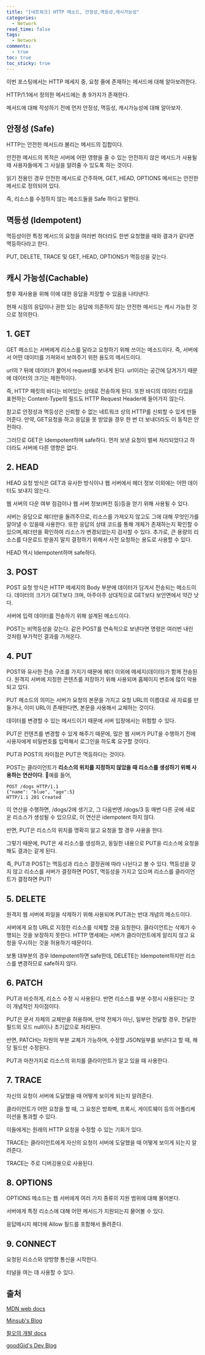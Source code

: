 ```yaml
---
title: "[네트워크] HTTP 메소드, 안정성,멱등성,캐시가능성"
categories:
  - Network
read_time: false
tags:
  - Network
comments:
  - true
toc: true
toc_sticky: true
---
```

이번 포스팅에서는 HTTP 메세지 중, 요청 줄에 존재하는 메서드에 대해 알아보려한다.

HTTP/1.1에서 정의한 메서드에는 총 9가지가 존재한다. 

메서드에 대해 작성하기 전에 먼저 안정성, 멱등성, 캐시가능성에 대해 알아보자.

## 안정성 (Safe)
HTTP는 안전한 메서드라 불리는 메서드의 집합이다. 

안전한 메서드의 목적은 서버에 어떤 영향을 줄 수 있는 안전하지 않은 메서드가 사용될 때 사용자들에게 그 사실을 알려줄 수 있도록 하는 것이다.

읽기 전용인 경우 안전한 메서드로 간주하며, GET, HEAD, OPTIONS 메서드는 안전한 메서드로 정의되어 있다.

즉, 리소스를 수정하지 않는 메소드들을 Safe 하다고 말한다.

## 멱등성 (Idempotent)
멱등성이란 특정 메서드의 요청을 여러번 하더라도 한번 요청했을 때와 결과가 같다면 멱등하다라고 한다.

PUT, DELETE, TRACE 및 GET, HEAD, OPTIONS가 멱등성을 갖는다.

## 캐시 가능성(Cachable)
향후 재사용을 위해 이에 대한 응답을 저장할 수 있음을 나타낸다.

현재 시점의 응답이나 권한 있는 응답에 의존하지 않는 안전한 메서드는 캐시 가능한 것으로 정의한다.

## 1. GET
GET 메소드는 서버에게 리소스를 달라고 요청하기 위해 쓰이는 메소드이다. 즉, 서버에서 어떤 데이터를 가져와서 보여주기 위한 용도의 메서드이다.

url의 ? 뒤에 데이터가 붙어서 request를 보내게 된다. url이라는 공간에 담겨가기 때문에 데이터의 크기는 제한적이다.

즉, HTTP 패킷의 바디는 비어있는 상태로 전송하게 된다. 또한 바디의 데이터 타입을 표현하는 Content-Type의 필드도 HTTP Request Header에 들어가지 않는다.

참고로 안정성과 멱등성은 신뢰할 수 없는 네트워크 상의 HTTP를 신뢰할 수 있게 만들어준다. 만약, GET요청을 하고 응답을 못 받았을 경우 한 번 더 보내더라도 이 동작은 안전하다. 

그러므로 GET은 Idempotent하며 safe하다. 먼저 보낸 요청이 벌써 처리되었다고 하더라도 서버에 다른 영향은 없다.

## 2. HEAD
HEAD 요청 방식은 GET과 유사한 방식이나 웹 서버에서 헤더 정보 이외에는 어떤 데이터도 보내지 않는다.

웹 서버의 다운 여부 점검이나 웹 서버 정보(버전 등)등을 얻기 위해 사용될 수 있다.

서버는 응답으로 헤더만을 돌려주므로, 리소스를 가져오지 않고도 그에 대해 무엇인가를 알아낼 수 있을때 사용한다. 또한 응답의 상태 코드를 통해 개체가 존재하는지 확인할 수 있으며,헤더만을 확인하여 리소스가 변경되었는지 검사할 수 있다. 추가로, 큰 용량의 리소스를 다운로드 받을지 말지 결정하기 위해서 사전 요청하는 용도로 사용할 수 있다.

HEAD 역시 Idempotent하며 safe하다.

## 3. POST
POST 요청 방식은 HTTP 메세지의 Body 부분에 데이터가 담겨서 전송되는 메소드이다. 데이터의 크기가 GET보다 크며, 아주아주 상대적으로 GET보다 보안면에서 약간 낫다.

서버에 입력 데이터를 전송하기 위해 설계된 메소드이다.

POST는 비멱등성을 갖는다. 같은 POST를 연속적으로 보낸다면 명령은 여러번 내린 것처럼 부가적인 결과를 가져온다.


## 4. PUT
POST와 유사한 전송 구조를 가지기 때문에 헤더 이외에 메세지(데이터)가 함께 전송된다. 원격지 서버에 지정한 콘텐츠를 저장하기 위해 사용되며 홈페이지 변조에 많이 악용되고 있다.

PUT 메소드의 의미는 서버가 요청의 본문을 가지고 요청 URL의 이름대로 새 자료를 만들거나, 이미 URL이 존재한다면, 본문을 사용해서 교체하는 것이다.

데이터를 변경할 수 있는 메서드이기 때문에 서버 입장에서는 위험할 수 있다.

PUT은 컨텐츠를 변경할 수 있게 해주기 때문에, 많은 웹 서버가 PUT을 수행하기 전에 사용자에게 비밀번호를 입력해서 로그인을 하도록 요구할 것이다.

PUT과 POST의 차이점은 PUT은 멱등하다는 것이다.

POST는 클라이언트가 __리소스의 위치를 지정하지 않았을 때 리소스를 생성하기 위해 사용하는 연산이다__. 예를 들어,

```
POST /dogs HTTP/1.1
{"name": "blue", "age":5}
HTTP/1.1 201 Created
```

이 연산을 수행하면, /dogs/2에 생기고, 그 다음번엔 /dogs/3 등 매번 다른 곳에 새로운 리소스가 생성될 수 있으므로, 이 연산은 idempotent 하지 않다.

반면, PUT은 리소스의 위치를 명확히 알고 요청을 할 경우 사용을 한다.

그렇기 때문에, PUT은 새 리소스를 생성하고, 동일한 내용으로 PUT을 리소스에 요청을 해도 결과는 같게 된다.

즉, PUT과 POST는 멱등성과 리소스 결정권에 따라 나뉜다고 볼 수 있다. 멱등성을 갖지 않고 리소스를 서버가 결정하면 POST, 멱등성을 가지고 있으며 리소스를 클라이언트가 결정하면 PUT!

## 5. DELETE
원격지 웹 서버에 파일을 삭제하기 위해 사용되며 PUT과는 반대 개념의 메소드이다.

서버에게 요청 URL로 지정한 리소스를 삭제할 것을 요청한다. 클라이언트는 삭제가 수행되는 것을 보장하지 못한다. HTTP 명세에는 서버가 클라이언트에게 알리지 않고 요청을 무시하는 것을 허용하기 때문이다.

보통 대부분의 경우 Idempotent하면 safe한데, DELETE는 Idempotent하지만 리소스를 변경하므로 safe하지 않다.

## 6. PATCH
PUT과 비슷하게, 리소스 수정 시 사용된다. 반면 리소스를 부분 수정시 사용된다는 것이 개념적인 차이점이다.

PUT은 문서 자체의 교체만을 허용하며, 만약 전체가 아닌, 일부만 전달할 경우, 전달한 필드외 모드 null이나 초기값으로 처리된다.

반면, PATCH는 자원의 부분 교체가 가능하며, 수정할 JSON일부를 보낸다고 할 때, 해당 필드만 수정된다.

PUT과 마찬가지로 리소스의 위치를 클라이언트가 알고 있을 때 사용한다.

## 7. TRACE
자신의 요청이 서버에 도달했을 때 어떻게 보이게 되는지 알려준다.

클라이언트가 어떤 요청을 할 때, 그 요청은 방화벽, 프록시, 게이트웨이 등의 어플리케이션을 통과할 수 있다.

이들에게는 원래의 HTTP 요청을 수정할 수 있는 기회가 있다.

TRACE는 클라이언트에게 자신의 요청이 서버에 도달했을 때 어떻게 보이게 되는지 알려준다.

TRACE는 주로 디버깅용으로 사용된다.

## 8. OPTIONS
OPTIONS 메소드는 웹 서버에게 여러 가지 종류의 지원 범위에 대해 물어본다.

서버에게 특정 리소스에 대해 어떤 메서드가 지원되는지 물어볼 수 있다.

응답메시지 헤더에 Allow 필드를 포함해서 돌려준다.

## 9. CONNECT
요청된 리소스와 양방향 통신을 시작한다.

터널을 여는 데 사용할 수 있다.

## 출처
[MDN web docs](https://developer.mozilla.org/ko/docs/Web/HTTP/Methods)

[Minsub's Blog](https://gyrfalcon.tistory.com/entry/HTTP-%EC%9D%91%EB%8B%B5-%EC%BD%94%EB%93%9C-%EC%A2%85%EB%A5%98-HTTP-%EB%A9%94%EC%86%8C%EB%93%9C-%EC%A2%85%EB%A5%98)

[필오의 개발 docs](https://feel5ny.github.io/2019/08/16/HTTP_003_02/)

[goodGid's Dev Blog](https://goodgid.github.io/HTTP-Method-Post-vs-Put-vs-Patch/)
